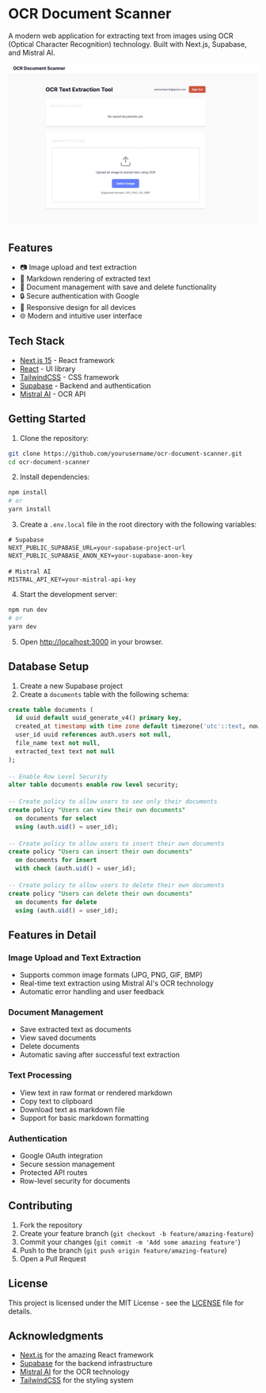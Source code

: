# OCR Document Scanner

A modern web application for extracting text from images using OCR (Optical Character Recognition) technology. Built with Next.js, Supabase, and Mistral AI.

![OCR Document Scanner Screenshot](/public/images/screenshot.png)

## Features

- 📷 Image upload and text extraction
- 📝 Markdown rendering of extracted text
- 💾 Document management with save and delete functionality
- 🔒 Secure authentication with Google
- 📱 Responsive design for all devices
- 🌐 Modern and intuitive user interface

## Tech Stack

- [Next.js 15](https://nextjs.org/) - React framework
- [React](https://reactjs.org/) - UI library
- [TailwindCSS](https://tailwindcss.com/) - CSS framework
- [Supabase](https://supabase.com/) - Backend and authentication
- [Mistral AI](https://mistral.ai/) - OCR API

## Getting Started

1. Clone the repository:
```bash
git clone https://github.com/yourusername/ocr-document-scanner.git
cd ocr-document-scanner
```

2. Install dependencies:
```bash
npm install
# or
yarn install
```

3. Create a `.env.local` file in the root directory with the following variables:
```env
# Supabase
NEXT_PUBLIC_SUPABASE_URL=your-supabase-project-url
NEXT_PUBLIC_SUPABASE_ANON_KEY=your-supabase-anon-key

# Mistral AI
MISTRAL_API_KEY=your-mistral-api-key
```

4. Start the development server:
```bash
npm run dev
# or
yarn dev
```

5. Open [http://localhost:3000](http://localhost:3000) in your browser.

## Database Setup

1. Create a new Supabase project
2. Create a `documents` table with the following schema:

```sql
create table documents (
  id uuid default uuid_generate_v4() primary key,
  created_at timestamp with time zone default timezone('utc'::text, now()) not null,
  user_id uuid references auth.users not null,
  file_name text not null,
  extracted_text text not null
);

-- Enable Row Level Security
alter table documents enable row level security;

-- Create policy to allow users to see only their documents
create policy "Users can view their own documents"
  on documents for select
  using (auth.uid() = user_id);

-- Create policy to allow users to insert their own documents
create policy "Users can insert their own documents"
  on documents for insert
  with check (auth.uid() = user_id);

-- Create policy to allow users to delete their own documents
create policy "Users can delete their own documents"
  on documents for delete
  using (auth.uid() = user_id);
```

## Features in Detail

### Image Upload and Text Extraction
- Supports common image formats (JPG, PNG, GIF, BMP)
- Real-time text extraction using Mistral AI's OCR technology
- Automatic error handling and user feedback

### Document Management
- Save extracted text as documents
- View saved documents
- Delete documents
- Automatic saving after successful text extraction

### Text Processing
- View text in raw format or rendered markdown
- Copy text to clipboard
- Download text as markdown file
- Support for basic markdown formatting

### Authentication
- Google OAuth integration
- Secure session management
- Protected API routes
- Row-level security for documents

## Contributing

1. Fork the repository
2. Create your feature branch (`git checkout -b feature/amazing-feature`)
3. Commit your changes (`git commit -m 'Add some amazing feature'`)
4. Push to the branch (`git push origin feature/amazing-feature`)
5. Open a Pull Request

## License

This project is licensed under the MIT License - see the [LICENSE](LICENSE) file for details.

## Acknowledgments

- [Next.js](https://nextjs.org/) for the amazing React framework
- [Supabase](https://supabase.com/) for the backend infrastructure
- [Mistral AI](https://mistral.ai/) for the OCR technology
- [TailwindCSS](https://tailwindcss.com/) for the styling system
